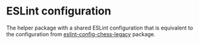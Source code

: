 # ESLint configuration

The helper package with a shared ESLint configuration that is equivalent to the configuration from
[eslint-config-chess-legacy](../eslint-config-chess-legacy) package.
